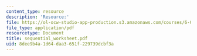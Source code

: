 ```yaml
---
content_type: resource
description: 'Resource:'
file: https://ol-ocw-studio-app-production.s3.amazonaws.com/courses/6-004-computation-structures-spring-2017/8dee9b4a1d64daa3651f229739dcbf3a_sequential_worksheet.pdf
file_type: application/pdf
resourcetype: Document
title: sequential_worksheet.pdf
uid: 8dee9b4a-1d64-daa3-651f-229739dcbf3a
---
```

